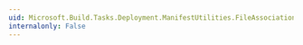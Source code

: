 ```yaml
---
uid: Microsoft.Build.Tasks.Deployment.ManifestUtilities.FileAssociation.XmlDescription
internalonly: False
---
```

